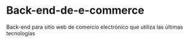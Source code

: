 # Back-end-de-e-commerce
Back-end para sitio web de comercio electrónico que utiliza las últimas tecnologías
